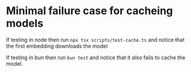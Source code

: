 # Minimal failure case for cacheing models

If testing in node then run `npx tsx scripts/test-cache.ts` and notice that the first embedding downloads the model

If testing in bun then run `bun test` and notice that it *also* fails to cache the model.
